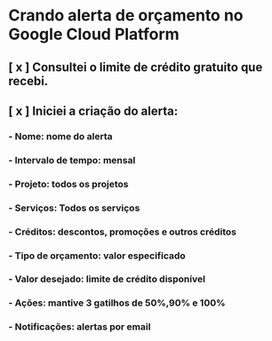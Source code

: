 # Crando alerta de orçamento no Google Cloud Platform

## [ x ] Consultei o limite de crédito gratuito que recebi.
## [ x ] Iniciei a criação do alerta:
### - Nome: nome do alerta
### - Intervalo de tempo: mensal
### - Projeto: todos os projetos
### - Serviços: Todos os serviços
### - Créditos: descontos, promoções e outros créditos
### - Tipo de orçamento: valor especificado
### - Valor desejado: limite de crédito disponível
### - Ações: mantive 3 gatilhos de 50%,90% e 100% 
### - Notificações: alertas por email
